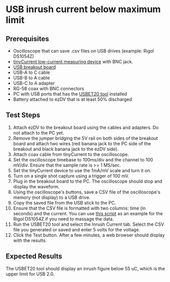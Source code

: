 # USB inrush current below maximum limit

## Prerequisites

* Oscilloscope that can save .csv files on USB drives (example: Rigol DS1054Z)
* [tinyCurrent low-current measuring device](https://www.n-fuse.co/devices/tinyCurrent-precision-low-Current-Measurement-Shunt-and-Amplifier-Device.html) with BNC jack.
* [USB breakout board](https://www.winford.com/products/btsubfaf.php)
* USB-A to C cable
* USB-B to A cable
* USB-C to A adapter
* RG-58 coax with BNC connectors
* PC with USB ports that has the [USBET20 tool](https://www.usb.org/document-library/usbet20) installed
* Battery attached to ezDV that is at least 50% discharged

## Test Steps

1. Attach ezDV to the breakout board using the cables and adapters. Do not attach to the PC yet.
2. Remove the jumper bridging the 5V rail on both sides of the breakout board and attach two wires (red banana jack to the PC side of the breakout and black banana jack to the ezDV side).
3. Attach coax cable from tinyCurrent to the oscilloscope.
4. Set the oscilloscope timebase to 100ms/div and the channel to 100 mV/div. Ensure that the sample rate is >= 1 MS/sec.
5. Set the tinyCurrent device to use the 1mA/mV scale and turn it on.
6. Turn on a single shot capture using a trigger of 100 mV.
7. Plug in the breakout board to the PC. The oscilloscope should stop and display the waveform.
8. Using the oscilloscope's buttons, save a CSV file of the oscilloscope's memory (not display) to a USB drive.
9. Copy the saved file from the USB stick to the PC.
10. Ensure that the CSV file is formatted with two columns: time (in seconds) and the current. You can use [this script](03-usb-inrush.py) as an example for the Rigol DS1054Z if you need to massage the data.
11. Run the USBET20 tool and select the Inrush Current tab. Select the CSV file you generated or saved and enter 5 volts for the voltage.
12. Click the Test button. After a few minutes, a web browser should display with the results.

## Expected Results

The USBET20 tool should display an inrush figure below 55 uC, which is the upper limit for USB 2.0.